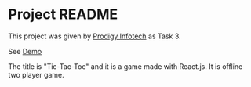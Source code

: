 # Project README

This project was given by [Prodigy Infotech](https://prodigyinfotech.dev/) as Task 3.

See [Demo](https://prodigy-internship-task-3.vercel.app/)

The title is "Tic-Tac-Toe" and it is a game made with React.js. It is offline two player game.

